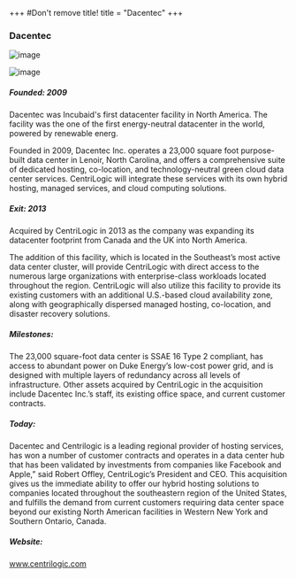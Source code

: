 +++
#Don't remove title!
title = "Dacentec"
+++
### Dacentec

![image](img/logo-dacentec.png)

![image](img/logo-centrilogic.jpg)

##### Founded: 2009

Dacentec was Incubaid's first datacenter facility in North America. The facility was the one of the first energy-neutral datacenter in the world, powered by renewable energ.

Founded in 2009, Dacentec Inc. operates a 23,000 square foot purpose-built data center in Lenoir, North Carolina, and offers a comprehensive suite of dedicated hosting, co-location, and technology-neutral green cloud data center services. CentriLogic will integrate these services with its own hybrid hosting, managed services, and cloud computing solutions.

##### Exit: 2013

Acquired by CentriLogic in 2013 as the company was expanding its datacenter footprint from Canada and the UK into North America. 

The addition of this facility, which is located in the Southeast’s most active data center cluster, will provide CentriLogic with direct access to the numerous large organizations with enterprise-class workloads located throughout the region. CentriLogic will also utilize this facility to provide its existing customers with an additional U.S.-based cloud availability zone, along with geographically dispersed managed hosting, co-location, and disaster recovery solutions.

##### Milestones:

The 23,000 square-foot data center is SSAE 16 Type 2 compliant, has access to abundant power on Duke Energy’s low-cost power grid, and is designed with multiple layers of redundancy across all levels of infrastructure. Other assets acquired by CentriLogic in the acquisition include Dacentec Inc.’s staff, its existing office space, and current customer contracts.

##### Today:

Dacentec and Centrilogic is a leading regional provider of hosting services, has won a number of customer contracts and operates in a data center hub that has been validated by investments from companies like Facebook and Apple,” said Robert Offley, CentriLogic’s President and CEO. This acquisition gives us the immediate ability to offer our hybrid hosting solutions to companies located throughout the southeastern region of the United States, and fulfills the demand from current customers requiring data center space beyond our existing North American facilities in Western New York and Southern Ontario, Canada.

##### Website:

<a href="http://www.centrilogic.com" target="_blank">www.centrilogic.com</a>

